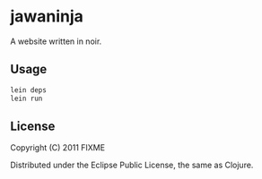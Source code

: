 # jawaninja

A website written in noir.

## Usage

```bash
lein deps
lein run
```

## License

Copyright (C) 2011 FIXME

Distributed under the Eclipse Public License, the same as Clojure.

